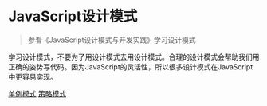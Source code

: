 # JavaScript设计模式
> 参看《JavaScript设计模式与开发实践》学习设计模式

学习设计模式，不要为了用设计模式去用设计模式。合理的设计模式会帮助我们用正确的姿势写代码。因为JavaScript的灵活性，所以很多设计模式在JavaScript中更容易实现。

[单例模式](https://github.com/JX-Zhuang/design_pattern/tree/master/1.singleton)
[策略模式](https://github.com/JX-Zhuang/design_pattern/tree/master/2.strategy)
